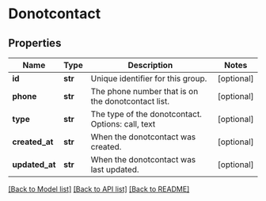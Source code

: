 # Donotcontact

## Properties
Name | Type | Description | Notes
------------ | ------------- | ------------- | -------------
**id** | **str** | Unique identifier for this group. | [optional] 
**phone** | **str** | The phone number that is on the donotcontact list. | [optional] 
**type** | **str** | The type of the donotcontact. Options: call, text | [optional] 
**created_at** | **str** | When the donotcontact was created. | [optional] 
**updated_at** | **str** | When the donotcontact was last updated. | [optional] 

[[Back to Model list]](../README.md#documentation-for-models) [[Back to API list]](../README.md#documentation-for-api-endpoints) [[Back to README]](../README.md)


